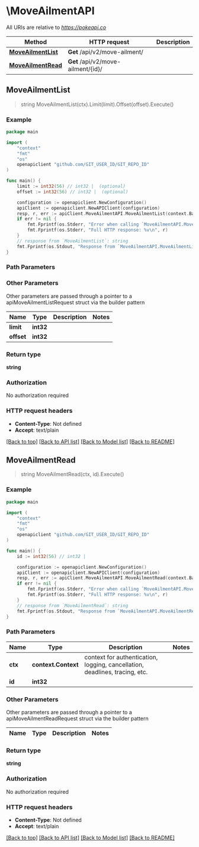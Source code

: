 # \MoveAilmentAPI

All URIs are relative to *https://pokeapi.co*

Method | HTTP request | Description
------------- | ------------- | -------------
[**MoveAilmentList**](MoveAilmentAPI.md#MoveAilmentList) | **Get** /api/v2/move-ailment/ | 
[**MoveAilmentRead**](MoveAilmentAPI.md#MoveAilmentRead) | **Get** /api/v2/move-ailment/{id}/ | 



## MoveAilmentList

> string MoveAilmentList(ctx).Limit(limit).Offset(offset).Execute()



### Example

```go
package main

import (
	"context"
	"fmt"
	"os"
	openapiclient "github.com/GIT_USER_ID/GIT_REPO_ID"
)

func main() {
	limit := int32(56) // int32 |  (optional)
	offset := int32(56) // int32 |  (optional)

	configuration := openapiclient.NewConfiguration()
	apiClient := openapiclient.NewAPIClient(configuration)
	resp, r, err := apiClient.MoveAilmentAPI.MoveAilmentList(context.Background()).Limit(limit).Offset(offset).Execute()
	if err != nil {
		fmt.Fprintf(os.Stderr, "Error when calling `MoveAilmentAPI.MoveAilmentList``: %v\n", err)
		fmt.Fprintf(os.Stderr, "Full HTTP response: %v\n", r)
	}
	// response from `MoveAilmentList`: string
	fmt.Fprintf(os.Stdout, "Response from `MoveAilmentAPI.MoveAilmentList`: %v\n", resp)
}
```

### Path Parameters



### Other Parameters

Other parameters are passed through a pointer to a apiMoveAilmentListRequest struct via the builder pattern


Name | Type | Description  | Notes
------------- | ------------- | ------------- | -------------
 **limit** | **int32** |  | 
 **offset** | **int32** |  | 

### Return type

**string**

### Authorization

No authorization required

### HTTP request headers

- **Content-Type**: Not defined
- **Accept**: text/plain

[[Back to top]](#) [[Back to API list]](../README.md#documentation-for-api-endpoints)
[[Back to Model list]](../README.md#documentation-for-models)
[[Back to README]](../README.md)


## MoveAilmentRead

> string MoveAilmentRead(ctx, id).Execute()



### Example

```go
package main

import (
	"context"
	"fmt"
	"os"
	openapiclient "github.com/GIT_USER_ID/GIT_REPO_ID"
)

func main() {
	id := int32(56) // int32 | 

	configuration := openapiclient.NewConfiguration()
	apiClient := openapiclient.NewAPIClient(configuration)
	resp, r, err := apiClient.MoveAilmentAPI.MoveAilmentRead(context.Background(), id).Execute()
	if err != nil {
		fmt.Fprintf(os.Stderr, "Error when calling `MoveAilmentAPI.MoveAilmentRead``: %v\n", err)
		fmt.Fprintf(os.Stderr, "Full HTTP response: %v\n", r)
	}
	// response from `MoveAilmentRead`: string
	fmt.Fprintf(os.Stdout, "Response from `MoveAilmentAPI.MoveAilmentRead`: %v\n", resp)
}
```

### Path Parameters


Name | Type | Description  | Notes
------------- | ------------- | ------------- | -------------
**ctx** | **context.Context** | context for authentication, logging, cancellation, deadlines, tracing, etc.
**id** | **int32** |  | 

### Other Parameters

Other parameters are passed through a pointer to a apiMoveAilmentReadRequest struct via the builder pattern


Name | Type | Description  | Notes
------------- | ------------- | ------------- | -------------


### Return type

**string**

### Authorization

No authorization required

### HTTP request headers

- **Content-Type**: Not defined
- **Accept**: text/plain

[[Back to top]](#) [[Back to API list]](../README.md#documentation-for-api-endpoints)
[[Back to Model list]](../README.md#documentation-for-models)
[[Back to README]](../README.md)

